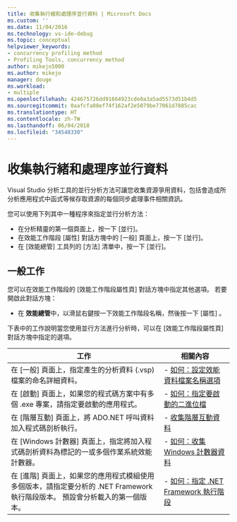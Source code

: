```yaml
---
title: 收集執行緒和處理序並行資料 | Microsoft Docs
ms.custom: ''
ms.date: 11/04/2016
ms.technology: vs-ide-debug
ms.topic: conceptual
helpviewer_keywords:
- concurrency profiling method
- Profiling Tools, concurrency method
author: mikejo5000
ms.author: mikejo
manager: douge
ms.workload:
- multiple
ms.openlocfilehash: 424675726dd91664923cde0a3a5ad5573d51b4d5
ms.sourcegitcommit: 0aafcfa08ef74f162af2e5079be77061d7885cac
ms.translationtype: HT
ms.contentlocale: zh-TW
ms.lasthandoff: 06/04/2018
ms.locfileid: "34548330"
---
```

# <a name="collect-thread-and-process-concurrency-data"></a>收集執行緒和處理序並行資料

Visual Studio 分析工具的並行分析方法可讓您收集資源爭用資料，包括會造成所分析應用程式中函式等候存取資源的每個同步處理事件相關資訊。

您可以使用下列其中一種程序來指定並行分析方法：

- 在分析精靈的第一個頁面上，按一下 [並行]。
- 在效能工作階段 [屬性] 對話方塊中的 [一般] 頁面上，按一下 [並行]。
- 在 [效能總管] 工具列的 [方法] 清單中，按一下 [並行]。

## <a name="common-tasks"></a>一般工作

您可以在效能工作階段的 [效能工作階段屬性頁] 對話方塊中指定其他選項。 若要開啟此對話方塊：

- 在 **效能總管**中，以滑鼠右鍵按一下效能工作階段名稱，然後按一下 [屬性] 。

下表中的工作說明當您使用並行方法進行分析時，可以在 [效能工作階段屬性頁] 對話方塊中指定的選項。

|工作|相關內容|
|----------|---------------------|
|在 [一般] 頁面上，指定產生的分析資料 (.vsp) 檔案的命名詳細資料。|- [如何：設定效能資料檔案名稱選項](../profiling/how-to-set-performance-data-file-name-options.md)|
|在 [啟動] 頁面上，如果您的程式碼方案中有多個 .exe 專案，請指定要啟動的應用程式。|- [如何：指定要啟動的二進位檔](../profiling/how-to-specify-the-binary-to-start.md)|
|在 [階層互動]  頁面上，將 ADO.NET 呼叫資料加入程式碼剖析執行。|- [收集階層互動資料](../profiling/collecting-tier-interaction-data.md)|
|在 [Windows 計數器]  頁面上，指定將加入程式碼剖析資料為標記的一或多個作業系統效能計數器。|- [如何：收集 Windows 計數器資料](../profiling/how-to-collect-windows-counter-data.md)|
|在 [進階] 頁面上，如果您的應用程式模組使用多個版本，請指定要分析的 .NET Framework 執行階段版本。 預設會分析載入的第一個版本。|- [如何：指定 .NET Framework 執行階段](../profiling/how-to-specify-the-dotnet-framework-runtime.md)|